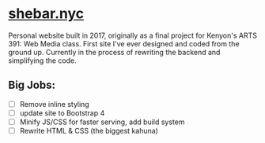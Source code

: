 # [shebar.nyc](http://shebar.nyc)
Personal website built in 2017, originally as a final project for Kenyon's ARTS 391: Web Media class. First site I've ever designed and coded from the ground up. Currently in the process of rewriting the backend and simplifying the code.

## Big Jobs:
- [ ] Remove inline styling
- [ ] update site to Bootstrap 4
- [ ] Minify JS/CSS for faster serving, add build system
- [ ] Rewrite HTML & CSS (the biggest kahuna)